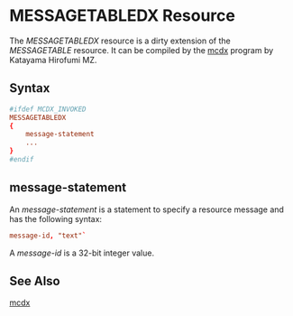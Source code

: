 MESSAGETABLEDX Resource
=======================

The *MESSAGETABLEDX* resource is a dirty extension of the *MESSAGETABLE* resource.
It can be compiled by the [mcdx](https://github.com/katahiromz/RisohEditor/tree/master/mcdx) program by Katayama Hirofumi MZ.

Syntax
------

```rc
#ifdef MCDX_INVOKED
MESSAGETABLEDX
{
    message-statement
    ...
}
#endif
```

message-statement
-----------------

An *message-statement* is a statement to specify a resource message and has the following syntax:

```rc
message-id, "text"`
```

A *message-id* is a 32-bit integer value.

See Also
--------

[mcdx](https://github.com/katahiromz/RisohEditor/tree/master/mcdx)
